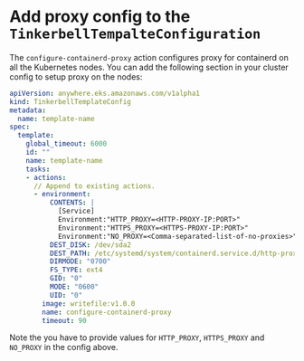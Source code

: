 # Add proxy config to the `TinkerbellTempalteConfiguration`

The `configure-containerd-proxy` action configures proxy for containerd on all the Kubernetes nodes. You can add the following section in your cluster config to 
setup proxy on the nodes:

```yaml
apiVersion: anywhere.eks.amazonaws.com/v1alpha1
kind: TinkerbellTemplateConfig
metadata:
  name: template-name
spec:
  template:
    global_timeout: 6000
    id: ""
    name: template-name
    tasks:
    - actions:
      // Append to existing actions.
      - environment:
          CONTENTS: |
            [Service]
            Environment:"HTTP_PROXY=<HTTP-PROXY-IP:PORT>"
            Environment:"HTTPS_PROXY=<HTTPS-PROXY-IP:PORT>"
            Environment:"NO_PROXY=<Comma-separated-list-of-no-proxies>"
          DEST_DISK: /dev/sda2
          DEST_PATH: /etc/systemd/system/containerd.service.d/http-proxy.conf
          DIRMODE: "0700"
          FS_TYPE: ext4
          GID: "0"
          MODE: "0600"
          UID: "0"
        image: writefile:v1.0.0
        name: configure-containerd-proxy
        timeout: 90
```

Note the you have to provide values for `HTTP_PROXY`, `HTTPS_PROXY` and `NO_PROXY` in the config above.